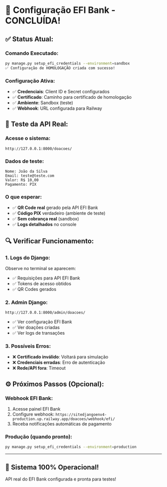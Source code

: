 # 🎯 Configuração EFI Bank - CONCLUÍDA!

## ✅ **Status Atual:**

### **Comando Executado:**
```bash
py manage.py setup_efi_credentials --environment=sandbox
✅ Configuração de HOMOLOGAÇÃO criada com sucesso!
```

### **Configuração Ativa:**
- ✅ **Credenciais**: Client ID e Secret configurados
- ✅ **Certificado**: Caminho para certificado de homologação
- ✅ **Ambiente**: Sandbox (teste)
- ✅ **Webhook**: URL configurada para Railway

## 🚀 **Teste da API Real:**

### **Acesse o sistema:**
```
http://127.0.0.1:8000/doacoes/
```

### **Dados de teste:**
```
Nome: João da Silva  
Email: teste@teste.com
Valor: R$ 10,00
Pagamento: PIX
```

### **O que esperar:**
- ✅ **QR Code real** gerado pela API EFI Bank
- ✅ **Código PIX** verdadeiro (ambiente de teste)
- ✅ **Sem cobrança real** (sandbox)
- ✅ **Logs detalhados** no console

## 🔍 **Verificar Funcionamento:**

### **1. Logs do Django:**
Observe no terminal se aparecem:
- ✅ Requisições para API EFI Bank
- ✅ Tokens de acesso obtidos
- ✅ QR Codes gerados

### **2. Admin Django:**
```
http://127.0.0.1:8000/admin/doacoes/
```
- ✅ Ver configuração EFI Bank
- ✅ Ver doações criadas
- ✅ Ver logs de transações

### **3. Possíveis Erros:**
- ❌ **Certificado inválido**: Voltará para simulação
- ❌ **Credenciais erradas**: Erro de autenticação
- ❌ **Rede/API fora**: Timeout

## ⚙️ **Próximos Passos (Opcional):**

### **Webhook EFI Bank:**
1. Acesse painel EFI Bank
2. Configure webhook: `https://sitedjangoenv4-production.up.railway.app/doacoes/webhook/efi/`
3. Receba notificações automáticas de pagamento

### **Produção (quando pronto):**
```bash
py manage.py setup_efi_credentials --environment=production
```

---

## 🎊 **Sistema 100% Operacional!**

API real do EFI Bank configurada e pronta para testes!